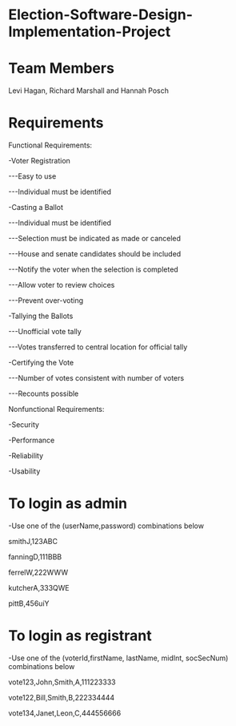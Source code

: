# Election-Software-Design-Implementation-Project

# Team Members 
Levi Hagan, Richard Marshall and Hannah Posch

# Requirements
Functional Requirements: 

-Voter Registration

---Easy to use
    
---Individual must be identified
    
-Casting a Ballot

---Individual must be identified
    
---Selection must be indicated as made or canceled
    
---House and senate candidates should be included
    
---Notify the voter when the selection is completed
    
---Allow voter to review choices
    
---Prevent over-voting
    
-Tallying the Ballots

---Unofficial vote tally
    
---Votes transferred to central location for official tally
    
-Certifying the Vote

---Number of votes consistent with number of voters
    
---Recounts possible

Nonfunctional Requirements:

-Security

-Performance

-Reliability

-Usability

# To login as admin 

-Use one of the (userName,password) combinations below

smithJ,123ABC

fanningD,111BBB

ferrelW,222WWW

kutcherA,333QWE

pittB,456uiY

# To login as registrant

-Use one of the (voterId,firstName, lastName, midInt, socSecNum) combinations below

vote123,John,Smith,A,111223333

vote122,Bill,Smith,B,222334444

vote134,Janet,Leon,C,444556666

